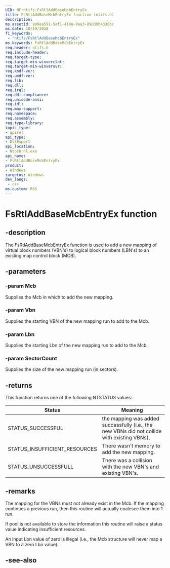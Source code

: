 ```yaml
---
UID: NF:ntifs.FsRtlAddBaseMcbEntryEx
title: FsRtlAddBaseMcbEntryEx function (ntifs.h)
description:
ms.assetid: a99ea591-5af1-410a-9aa3-89839b4330bc
ms.date: 10/19/2018
f1_keywords:
 - "ntifs/FsRtlAddBaseMcbEntryEx"
ms.keywords: FsRtlAddBaseMcbEntryEx
req.header: ntifs.h
req.include-header:
req.target-type:
req.target-min-winverclnt:
req.target-min-winversvr:
req.kmdf-ver:
req.umdf-ver:
req.lib:
req.dll:
req.irql: 
req.ddi-compliance:
req.unicode-ansi:
req.idl:
req.max-support:
req.namespace:
req.assembly:
req.type-library: 
topic_type: 
- apiref
api_type: 
- DllExport
api_location: 
- NtosKrnl.exe
api_name: 
- FsRtlAddBaseMcbEntryEx
product:
- Windows
targetos: Windows
dev_langs:
 - c++
ms.custom: RS5
---
```


# FsRtlAddBaseMcbEntryEx function


## -description

The FsRtlAddBaseMcbEntryEx function is used to add a new mapping of virtual block numbers (VBN's) to logical block numbers (LBN's) to an existing map control block (MCB).

## -parameters

### -param Mcb

Supplies the Mcb in which to add the new mapping.

### -param Vbn

Supplies the starting VBN of the new mapping run to add to the Mcb.

### -param Lbn

Supplies the starting Lbn of the new mapping run to add to the Mcb.

### -param SectorCount
Supplies the size of the new mapping run (in sectors).

## -returns
This function returns one of the following NTSTATUS values:

Status|Meaning
---|----
STATUS_SUCCESSFUL|the mapping was added successfully (i.e., the new VBNs did not collide with existing VBNs),
STATUS_INSUFFICIENT_RESOURCES|There wasn't memory to add the new mapping.
STATUS_UNSUCCESSFULL|There was a collision with the new VBN's and existing VBN's.

## -remarks

The mapping for the VBNs must not already exist in the Mcb.  If the
mapping continues a previous run, then this routine will actually coalesce
them into 1 run.

If pool is not available to store the information this routine will raise a
status value indicating insufficient resources.

An input Lbn value of zero is illegal (i.e., the Mcb structure will never
map a VBN to a zero Lbn value).

## -see-also

